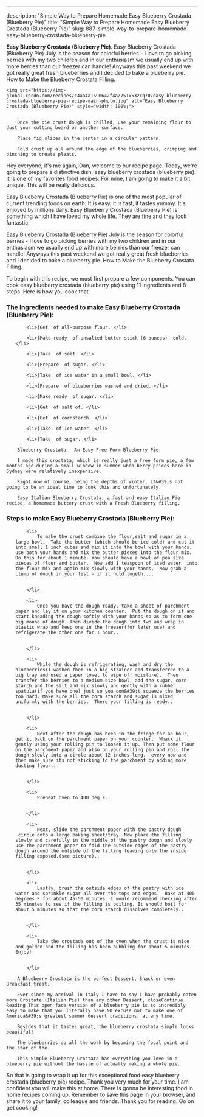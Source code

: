 ---
description: "Simple Way to Prepare Homemade Easy Blueberry Crostada (Blueberry Pie)"
title: "Simple Way to Prepare Homemade Easy Blueberry Crostada (Blueberry Pie)"
slug: 887-simple-way-to-prepare-homemade-easy-blueberry-crostada-blueberry-pie

<p>
	<strong>Easy Blueberry Crostada (Blueberry Pie)</strong>. 
	Easy Blueberry Crostada (Blueberry Pie) July is the season for colorful berries - I love to go picking berries with my two children and in our enthusiasm we usually end up with more berries than our freezer can handle! Anyways this past weekend we got really great fresh blueberries and I decided to bake a blueberry pie. How to Make the Blueberry Crostata Filling.
</p>
<p>
	
	<img src="https://img-global.cpcdn.com/recipes/c4aa4a1690642f4a/751x532cq70/easy-blueberry-crostada-blueberry-pie-recipe-main-photo.jpg" alt="Easy Blueberry Crostada (Blueberry Pie)" style="width: 100%;">
	
	
		Once the pie crust dough is chilled, use your remaining flour to dust your cutting board or another surface.
	
		Place fig slices in the center in a circular pattern.
	
		Fold crust up all around the edge of the blueberries, crimping and pinching to create pleats.
	
</p>
<p>
	Hey everyone, it's me again, Dan, welcome to our recipe page. Today, we're going to prepare a distinctive dish, easy blueberry crostada (blueberry pie). It is one of my favorites food recipes. For mine, I am going to make it a bit unique. This will be really delicious.
</p>
	
<p>
	Easy Blueberry Crostada (Blueberry Pie) is one of the most popular of current trending foods on earth. It is easy, it is fast, it tastes yummy. It's enjoyed by millions daily. Easy Blueberry Crostada (Blueberry Pie) is something which I have loved my whole life. They are fine and they look fantastic.
</p>
<p>
	Easy Blueberry Crostada (Blueberry Pie) July is the season for colorful berries - I love to go picking berries with my two children and in our enthusiasm we usually end up with more berries than our freezer can handle! Anyways this past weekend we got really great fresh blueberries and I decided to bake a blueberry pie. How to Make the Blueberry Crostata Filling.
</p>

<p>
To begin with this recipe, we must first prepare a few components. You can cook easy blueberry crostada (blueberry pie) using 11 ingredients and 8 steps. Here is how you cook that.
</p>

<h3>The ingredients needed to make Easy Blueberry Crostada (Blueberry Pie):</h3>

<ol>
	
		<li>{Get  of all-purpose flour. </li>
	
		<li>{Make ready  of unsalted butter stick (6 ounces)  cold. </li>
	
		<li>{Take  of salt. </li>
	
		<li>{Prepare  of sugar. </li>
	
		<li>{Take  of ice water in a small bowl. </li>
	
		<li>{Prepare  of blueberries washed and dried. </li>
	
		<li>{Make ready  of sugar. </li>
	
		<li>{Get  of salt of. </li>
	
		<li>{Get  of cornstarch. </li>
	
		<li>{Take  of Ice water. </li>
	
		<li>{Take  of sugar. </li>
	
</ol>
<p>
	
		Blueberry Crostata - An Easy Free Form Blueberry Pie.
	
		I made this crostata, which is really just a free form pie, a few months ago during a small window in summer when berry prices here in Sydney were relatively inexpensive.
	
		Right now of course, being the depths of winter, it&#39;s not going to be an ideal time to cook this and unfortunately.
	
		Easy Italian Blueberry Crostata, a fast and easy Italian Pie recipe, a homemade buttery crust with a Fresh Blueberry filling.
	
</p>

<h3>Steps to make Easy Blueberry Crostada (Blueberry Pie):</h3>

<ol>
	
		<li>
			To make the crust combine the flour,salt and sugar in a large bowl.  Take the butter (which should be ice cold) and cut it into small 1 inch cubes and mix it into the bowl with your hands. use both your hands and mix the butter pieces into the flour mix. Do this for about 1 minute. You should have a bowl of pea size pieces of flour and butter.  Now add 1 teaspoon of iced water  into the flour mix and again mix slowly with your hands.  Now grab a clump of dough in your fist - if it hold togeth....
			
			
		</li>
	
		<li>
			Once you have the dough ready, take a sheet of parchment paper and lay it on your kitchen counter.  Put the dough on it and start kneading the dough softly with your hands so as to form one big mound of dough. Then divide the dough into two and wrap in plastic wrap and keep one in the freezer(for later use) and refrigerate the other one for 1 hour..
			
			
		</li>
	
		<li>
			While the dough is refrigerating, wash and dry the blueberries(I washed them in a big strainer and transferred to a big tray and used a paper towel to wipe off moisture).  Then transfer the berries to a medium size bowl, add the sugar, corn starch and the salt and mix slowly and gently with a rubber spatula(if you have one) just so you don&#39;t squeeze the berries too hard. Make sure all the corn starch and sugar is mixed uniformly with the berries.  There your filling is ready..
			
			
		</li>
	
		<li>
			Next after the dough has been in the fridge for an hour, get it back on the parchment paper on your counter.  Whack it gently using your rolling pin to loosen it up. Then put some flour on the parchment paper and also on your rolling pin and roll the dough slowly into a circle about 12 inches long.  every now and then make sure its not sticking to the parchment by adding more dusting flour..
			
			
		</li>
	
		<li>
			Preheat oven to 400 deg F..
			
			
		</li>
	
		<li>
			Next, slide the parchment paper with the pastry dough  circle onto a large baking sheet/tray. Now place the filling slowly and carefully in the middle of the pastry dough and slowly use the parchment paper to fold the outside edges of the pastry dough around the outside of the filling leaving only the inside filling exposed.(see picture)..
			
			
		</li>
	
		<li>
			Lastly, brush the outside edges of the pastry with ice water and sprinkle sugar all over the tops and edges.  Bake at 400 degrees F for about 45-50 minutes. I would recommend checking after 35 minutes to see if the filling is boiling. It should boil for about 5 minutes so that the corn starch dissolves completely..
			
			
		</li>
	
		<li>
			Take the crostada out of the oven when the crust is nice and golden and the filling has been bubbling for about 5 minutes. Enjoy!.
			
			
		</li>
	
</ol>

<p>
	
		A Blueberry Crostata is the perfect Dessert, Snack or even Breakfast treat.
	
		Ever since my arrival in Italy I have to say I have probably eaten more Crostate (Italian Pie) than any other Dessert, closeContinue Reading This open face version of a blueberry pie is so incredibly easy to make that you literally have NO excuse not to make one of America&#39;s greatest summer dessert traditions, at any time.
	
		Besides that it tastes great, the blueberry crostata simple looks beautiful!
	
		The blueberries do all the work by becoming the focal point and the star of the.
	
		This Simple Blueberry Crostata has everything you love in a blueberry pie without the hassle of actually making a whole pie.
	
</p>

<p>
	So that is going to wrap it up for this exceptional food easy blueberry crostada (blueberry pie) recipe. Thank you very much for your time. I am confident you will make this at home. There is gonna be interesting food in home recipes coming up. Remember to save this page in your browser, and share it to your family, colleague and friends. Thank you for reading. Go on get cooking!
</p>

